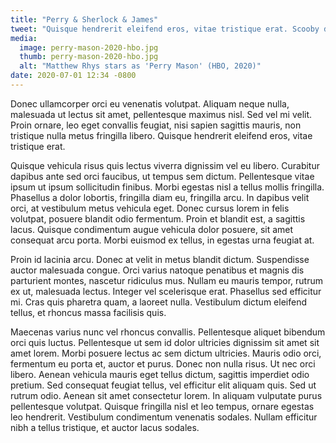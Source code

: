```yaml
---
title: "Perry & Sherlock & James"
tweet: "Quisque hendrerit eleifend eros, vitae tristique erat. Scooby dooby doo!"
media:
  image: perry-mason-2020-hbo.jpg
  thumb: perry-mason-2020-hbo.jpg
  alt: "Matthew Rhys stars as 'Perry Mason' (HBO, 2020)"
date: 2020-07-01 12:34 -0800
---
```


Donec ullamcorper orci eu venenatis volutpat. Aliquam neque nulla, malesuada ut lectus sit amet, pellentesque maximus nisl. Sed vel mi velit. Proin ornare, leo eget convallis feugiat, nisi sapien sagittis mauris, non tristique nulla metus fringilla libero. Quisque hendrerit eleifend eros, vitae tristique erat.

Quisque vehicula risus quis lectus viverra dignissim vel eu libero. Curabitur dapibus ante sed orci faucibus, ut tempus sem dictum. Pellentesque vitae ipsum ut ipsum sollicitudin finibus. Morbi egestas nisl a tellus mollis fringilla. Phasellus a dolor lobortis, fringilla diam eu, fringilla arcu. In dapibus velit orci, at vestibulum metus vehicula eget. Donec cursus lorem in felis volutpat, posuere blandit odio fermentum. Proin et blandit est, a sagittis lacus. Quisque condimentum augue vehicula dolor posuere, sit amet consequat arcu porta. Morbi euismod ex tellus, in egestas urna feugiat at.

Proin id lacinia arcu. Donec at velit in metus blandit dictum. Suspendisse auctor malesuada congue. Orci varius natoque penatibus et magnis dis parturient montes, nascetur ridiculus mus. Nullam eu mauris tempor, rutrum ex ut, malesuada lectus. Integer vel scelerisque erat. Phasellus sed efficitur mi. Cras quis pharetra quam, a laoreet nulla. Vestibulum dictum eleifend tellus, et rhoncus massa facilisis quis.

Maecenas varius nunc vel rhoncus convallis. Pellentesque aliquet bibendum orci quis luctus. Pellentesque ut sem id dolor ultricies dignissim sit amet sit amet lorem. Morbi posuere lectus ac sem dictum ultricies. Mauris odio orci, fermentum eu porta et, auctor et purus. Donec non nulla risus. Ut nec orci libero. Aenean vehicula mauris eget tellus dictum, sagittis imperdiet odio pretium. Sed consequat feugiat tellus, vel efficitur elit aliquam quis. Sed ut rutrum odio. Aenean sit amet consectetur lorem. In aliquam vulputate purus pellentesque volutpat. Quisque fringilla nisl et leo tempus, ornare egestas leo hendrerit. Vestibulum condimentum venenatis sodales. Nullam efficitur nibh a tellus tristique, et auctor lacus sodales.
